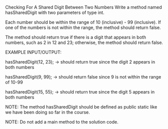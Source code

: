 Checking For A Shared Digit Between Two Numbers
Write a method named hasSharedDigit with two parameters of type int.

Each number should be within the range of 10 (inclusive) - 99 (inclusive). If one of the numbers is not within the range, the method should return false.

The method should return true if there is a digit that appears in both numbers, such as 2 in 12 and 23; otherwise, the method should return false.



EXAMPLE INPUT/OUTPUT:

hasSharedDigit(12, 23); → should return true since the digit 2 appears in both numbers

hasSharedDigit(9, 99); → should return false since 9 is not within the range of 10-99

hasSharedDigit(15, 55); → should return true since the digit 5 appears in both numbers



NOTE: The method hasSharedDigit​ should be defined as public static like we have been doing so far in the course.

NOTE: Do not add a main method to the solution code.